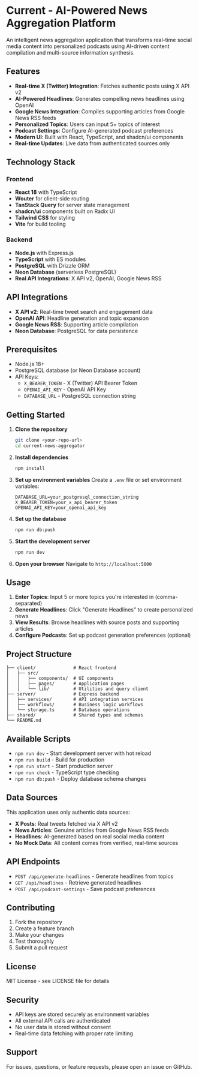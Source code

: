 # Current - AI-Powered News Aggregation Platform

An intelligent news aggregation application that transforms real-time social media content into personalized podcasts using AI-driven content compilation and multi-source information synthesis.

## Features

- **Real-time X (Twitter) Integration**: Fetches authentic posts using X API v2
- **AI-Powered Headlines**: Generates compelling news headlines using OpenAI
- **Google News Integration**: Compiles supporting articles from Google News RSS feeds
- **Personalized Topics**: Users can input 5+ topics of interest
- **Podcast Settings**: Configure AI-generated podcast preferences
- **Modern UI**: Built with React, TypeScript, and shadcn/ui components
- **Real-time Updates**: Live data from authenticated sources only

## Technology Stack

### Frontend
- **React 18** with TypeScript
- **Wouter** for client-side routing
- **TanStack Query** for server state management
- **shadcn/ui** components built on Radix UI
- **Tailwind CSS** for styling
- **Vite** for build tooling

### Backend
- **Node.js** with Express.js
- **TypeScript** with ES modules
- **PostgreSQL** with Drizzle ORM
- **Neon Database** (serverless PostgreSQL)
- **Real API Integrations**: X API v2, OpenAI, Google News RSS

## API Integrations

- **X API v2**: Real-time tweet search and engagement data
- **OpenAI API**: Headline generation and topic expansion
- **Google News RSS**: Supporting article compilation
- **Neon Database**: PostgreSQL for data persistence

## Prerequisites

- Node.js 18+ 
- PostgreSQL database (or Neon Database account)
- API Keys:
  - `X_BEARER_TOKEN` - X (Twitter) API Bearer Token
  - `OPENAI_API_KEY` - OpenAI API Key
  - `DATABASE_URL` - PostgreSQL connection string

## Getting Started

1. **Clone the repository**
   ```bash
   git clone <your-repo-url>
   cd current-news-aggregator
   ```

2. **Install dependencies**
   ```bash
   npm install
   ```

3. **Set up environment variables**
   Create a `.env` file or set environment variables:
   ```
   DATABASE_URL=your_postgresql_connection_string
   X_BEARER_TOKEN=your_x_api_bearer_token
   OPENAI_API_KEY=your_openai_api_key
   ```

4. **Set up the database**
   ```bash
   npm run db:push
   ```

5. **Start the development server**
   ```bash
   npm run dev
   ```

6. **Open your browser**
   Navigate to `http://localhost:5000`

## Usage

1. **Enter Topics**: Input 5 or more topics you're interested in (comma-separated)
2. **Generate Headlines**: Click "Generate Headlines" to create personalized news
3. **View Results**: Browse headlines with source posts and supporting articles
4. **Configure Podcasts**: Set up podcast generation preferences (optional)

## Project Structure

```
├── client/              # React frontend
│   ├── src/
│   │   ├── components/  # UI components
│   │   ├── pages/       # Application pages
│   │   └── lib/         # Utilities and query client
├── server/              # Express backend
│   ├── services/        # API integration services
│   ├── workflows/       # Business logic workflows
│   └── storage.ts       # Database operations
├── shared/              # Shared types and schemas
└── README.md
```

## Available Scripts

- `npm run dev` - Start development server with hot reload
- `npm run build` - Build for production
- `npm run start` - Start production server
- `npm run check` - TypeScript type checking
- `npm run db:push` - Deploy database schema changes

## Data Sources

This application uses only authentic data sources:

- **X Posts**: Real tweets fetched via X API v2
- **News Articles**: Genuine articles from Google News RSS feeds
- **Headlines**: AI-generated based on real social media content
- **No Mock Data**: All content comes from verified, real-time sources

## API Endpoints

- `POST /api/generate-headlines` - Generate headlines from topics
- `GET /api/headlines` - Retrieve generated headlines
- `POST /api/podcast-settings` - Save podcast preferences

## Contributing

1. Fork the repository
2. Create a feature branch
3. Make your changes
4. Test thoroughly
5. Submit a pull request

## License

MIT License - see LICENSE file for details

## Security

- API keys are stored securely as environment variables
- All external API calls are authenticated
- No user data is stored without consent
- Real-time data fetching with proper rate limiting

## Support

For issues, questions, or feature requests, please open an issue on GitHub.